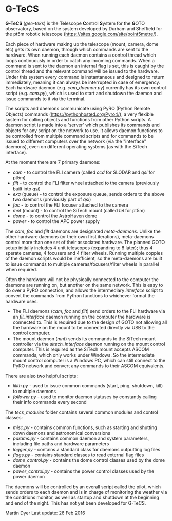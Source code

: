 # G-TeCS

**G-TeCS** (*gee-teks*) is the **Te**lescope **C**ontrol **S**ystem for the **G**OTO observatory, based on the system developed by Durham and Sheffield for the pt5m robotic telescope (https://sites.google.com/site/point5metre/). 

Each piece of hardware making up the telescope (mount, camera, dome etc) gets its own daemon, through which commands are sent to the hardware. When running each daemon contains a control thread which loops continuously in order to catch any incoming commands. When a command is sent to the daemon an internal flag is set, this is caught by the control thread and the relevant command will be issued to the hardware. Under this system every command is instantaneous and designed to return immediately, meaning it can always be interrupted in case of emergency. Each hardware daemon (e.g. *cam_daemon.py*) currently has its own control script (e.g. *cam.py*), which is used to start and shutdown the daemon and issue commands to it via the terminal. 

The scripts and daemons communicate using PyRO (Python Remote Objects) commands (https://pythonhosted.org/Pyro4/), a very flexible system for calling objects and functions from other Python scripts. A daemon script is made into a 'server' which publishes its commands and objects for any script on the network to use. It allows daemon functions to be controlled from multiple command scripts and for commands to be issued to different computers over the network (via the "interface" daemons), even on different operating systems (as with the SiTech interface).

At the moment there are 7 primary daemons:
* *cam* - to control the FLI camera (called *ccd* for SLODAR and *qsi* for pt5m)
* *filt* - to control the FLI filter wheel attached to the camera (previously built into *qsi*)
 * *exq* (queue) - to control the exposure queue, sends orders to the above two daemons (previously part of *qsi*)
* *foc* - to control the FLI focuser attached to the camera
* *mnt* (mount) - to control the SiTech mount (called *tel* for pt5m)
* *dome* - to control the AstroHaven dome
* *power* - to control the APC power supply

The *cam*, *foc* and *filt* daemons are designated *meta-daemons*. Unlike the other hardware daemons (or their own first iterations), meta-daemons control more than one set of their associated hardware. The planned GOTO setup initially includes 4 unit telescopes (expanding to 8 later); thus 4 sperate cameras, 4 focusers and 4 filter wheels. Running multiple coppies of the daemon scripts would be inefficient, so the meta-daemons are built to issue commands to multiple cameras/focusers/filter wheels in parallel when required.

Often the hardware will not be physically connected to the computer the daemons are running on, but another on the same network. This is easy to do over a PyRO connection, and allows the intermediary *interface* script to convert the commands from Python functions to whichever format the hardware uses. 
* The FLI daemons (*cam*, *foc* and *filt*) send orders to the FLI hardware via an *fil_interface* daemon running on the computer the hardware is connected to. This is required due to the design of GOTO not allowing all the hardware on the mount to be connected directly via USB to the control computer.
* The mount daemon (*mnt*) sends its commands to the SiTech mount controller via the *sitech_interface* daemon running on the mount control computer. This is required as the SiTech mount accepts ASCOM commands, which only works under Windows. So the intermediate mount control computer is a Windows PC, which can still connect to the PyRO network and convert any commands to their ASCOM equivalents.

There are also two helpful scripts:
* *lilith.py* - used to issue common commands (start, ping, shutdown, kill) to multiple daemons
* *follower.py* - used to monitor daemon statuses by constantly calling their info commands every second

The *tecs_modules* folder contains several common modules and control classes:
* *misc.py* - contains common functions, such as starting and shutting down daemons and astronomical conversions
* *params.py* - contains common daemon and system parameters, including file paths and hardware parameters
* *logger.py* - contains a standard class for daemons outputting log files
* *flags.py* - contains standard classes to read external flag files
* *dome_control.py* - contains the dome control classes used by the dome daemon
* *power_control.py* - contains the power control classes used by the power daemon

The daemons will be controlled by an overall script called the pilot, which sends orders to each daemon and is in charge of monitoring the weather via the conditions monitor, as well as startup and shutdown at the beginning and end of the night. This has not yet been developed for G-TeCS.

Martin Dyer
Last update: 26 Feb 2016
